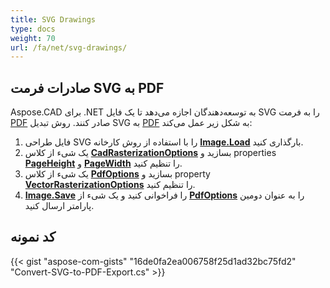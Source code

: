 ```yaml
---
title: SVG Drawings
type: docs
weight: 70
url: /fa/net/svg-drawings/
---
```


## **صادرات فرمت SVG به PDF**

Aspose.CAD برای .NET به توسعه‌دهندگان اجازه می‌دهد تا یک فایل SVG را به فرمت [PDF](https://docs.fileformat.com/pdf/) صادر کنند. روش تبدیل SVG به [PDF](https://docs.fileformat.com/pdf/) به شکل زیر عمل می‌کند:

1. فایل طراحی SVG را با استفاده از روش کارخانه [**Image.Load**](https://reference.aspose.com/cad/net/aspose.cad.image/load/methods/2) بارگذاری کنید.
1. یک شیء از کلاس [**CadRasterizationOptions**](https://reference.aspose.com/cad/net/aspose.cad.imageoptions/cadrasterizationoptions) بسازید و properties [**PageHeight**](https://reference.aspose.com/cad/net/aspose.cad.imageoptions/vectorrasterizationoptions/properties/pageheight) و [**PageWidth**](https://reference.aspose.com/cad/net/aspose.cad.imageoptions/vectorrasterizationoptions/properties/pagewidth) را تنظیم کنید.
1. یک شیء از کلاس [**PdfOptions**](https://reference.aspose.com/cad/net/aspose.cad.imageoptions/pdfoptions) بسازید و property [**VectorRasterizationOptions**](https://reference.aspose.com/cad/net/aspose.cad.imageoptions/vectorrasterizationoptions) را تنظیم کنید.
1. [**Image.Save**](https://reference.aspose.com/cad/net/aspose.cad/image/methods/save/index) را فراخوانی کنید و یک شیء از [**PdfOptions**](https://reference.aspose.com/cad/net/aspose.cad.imageoptions/pdfoptions) را به عنوان دومین پارامتر ارسال کنید.

## کد نمونه

{{< gist "aspose-com-gists" "16de0fa2ea006758f25d1ad32bc75fd2" "Convert-SVG-to-PDF-Export.cs" >}}

